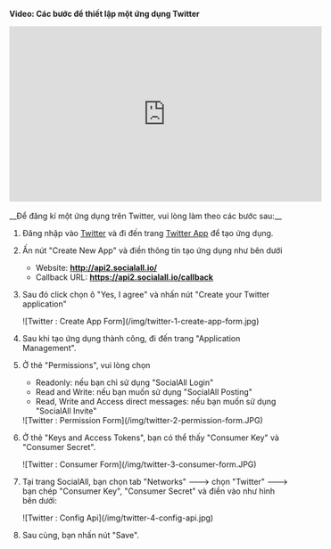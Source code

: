__Video: Các bước để thiết lập một ứng dụng Twitter__

<iframe width="560" height="315" src="https://www.youtube.com/embed/Dp7x0ZJHwxY" frameborder="0" allowfullscreen></iframe>
<br /><br />
__Để đăng kí một ứng dụng trên Twitter, vui lòng làm theo các bước sau:__

1. Đăng nhập vào [Twitter](https://www.twitter.com/) và đi đến trang [Twitter App](http://apps.twitter.com/) để tạo ứng dụng.
2. Ấn nút "Create New App" và điền thông tin tạo ứng dụng như bên dưới
    * Website: __http://api2.socialall.io/__
    * Callback URL: __https://api2.socialall.io/callback__
3. Sau đó click chọn ô "Yes, I agree" và nhấn nút "Create your Twitter application"
    <div class="soclall-br"></div>
    ![Twitter : Create App Form](/img/twitter-1-create-app-form.jpg)
    <div class="soclall-br"></div>
4. Sau khi tạo ứng dụng thành công, đi đến trang "Application Management".
5. Ở thẻ "Permissions", vui lòng chọn
    * Readonly: nếu bạn chỉ sử dụng "SocialAll Login" 
    * Read and Write: nếu bạn muốn sử dụng "SocialAll Posting"
    * Read, Write and Access direct messages: nếu bạn muốn sử dụng "SocialAll Invite"
    
    <div class="soclall-br"></div>
    ![Twitter : Permission Form](/img/twitter-2-permission-form.JPG)
    <div class="soclall-br"></div>
    
6. Ở thẻ "Keys and Access Tokens", bạn có thể thấy "Consumer Key" và "Consumer Secret".
    <div class="soclall-br"></div>
    ![Twitter : Consumer Form](/img/twitter-3-consumer-form.JPG)
    <div class="soclall-br"></div>
7. Tại trang SocialAll, bạn chọn tab "Networks" ---> chọn "Twitter" ---> bạn chép "Consumer Key", "Consumer Secret" và điền vào như hình bên dưới:
    <div class="soclall-br"></div>
    ![Twitter : Config Api](/img/twitter-4-config-api.jpg)
    <div class="soclall-br"></div>
8. Sau cùng, bạn nhấn nút "Save".